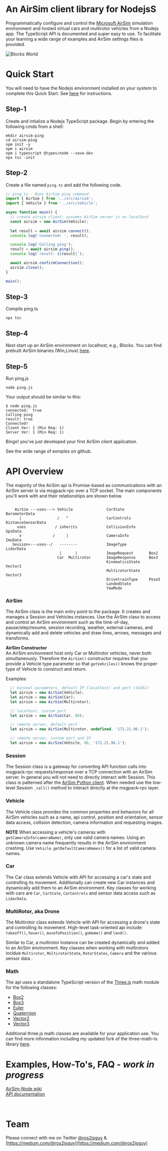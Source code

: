 # An AirSim client library for NodejsS

Programmatically configure and control the [Microsoft AirSim](https://microsoft.github.io/AirSim/) 
simulation environment and hosted virtual cars and multirotor vehicles from a Nodejs app. The TypeScript
API is documented and super easy to use. To facilitate your learning a wide range of examples and AirSim
settings files is provided.

![Blocks World](./blocks.png)
# Quick Start
You will need to have the Nodejs environment installed on your system to complete this Quick Start. 
See [here](https://docs.npmjs.com/downloading-and-installing-node-js-and-npm) for instructions.

## Step-1
Create and intialize a Nodejs TypeScript package. Begin by entering the following cmds from a shell: 
```
mkdir airsim-ping
cd airsim-ping
npm init -y
npm i airsim
npm i typescript @types/node --save-dev
npx tsc -init
```
## Step-2
Create a file named `ping.ts` and add the following code.
```typescript
// ping.ts - Runs AirSim ping command
import { AirSim } from '../src/airsim';
import { Vehicle } from '../src/vehicle';

async function main() {
  // create airsim client; assumes AirSim server is on localhost
  const airsim = new AirSim(Vehicle);
  
  let result = await airsim.connect();
  console.log('connected: ', result);

  console.log('Calling ping');
  result = await airsim.ping();
  console.log(`result: ${result}`);

  await airsim.confirmConnection();
  airsim.close();
}

main();
```
## Step-3
Compile ping.ts
```
npx tsc
```
## Step-4
Next start up an AirSim environment on localhost, e.g., Blocks.
You can find prebuilt AirSim binaries (Win,Linux) [here](https://github.com/Microsoft/AirSim/releases).

## Step-5
Run ping.js
```
node ping.js
```
Your output should be similar to this:
```
$ node ping.js
connected:  true
Calling ping
result: true
Connected!
Client Ver: 1 (Min Req: 1)
Server Ver: 1 (Min Req: 1)
```

Bingo! you've just developed your first AirSim client application.

See the wide range of exmples on github.

# API Overview
The majority of the AirSim api is Promise-based as communications with
an AirSim server is via msgpack-rpc over a TCP socket. The main components
you'll work with and their relationships are shown below.
```

    AirSim ---uses---> Vehicle               CarState           BarometerData
      |                /   ^                 CarControls        DistanceSensorData
     uses             / inherits             CollisionInfo      GpsData
      v              /     |                 CameraInfo         ImuData
   Session<---uses--/   --------             ImageType          LidarData
                        |      |             ImageRequest       Box2
                       Car  Multirotor       ImageResponse      Box3
                                             KinematicsState    Vector2
                                             MultirotorState    Vector3
                                             DrivetrainType     Pose3
                                             LandedState
                                             YawMode
```

### AirSim
The AirSim class is the main entry point to the package. It creates and manages a Session and Vehicles instances. Use the AirSim class to access and control an AirSim environment such as the time-of-day, pause/step/resume, session recording, weather, external cameras, and dynamically add and delete vehicles and draw lines, arrows, messages and transforms.

**AirSim Constructor**   
An AirSim environment host only Car or Multirotor vehicles, never both simultaneously. Therefore the `AirSim()` constructor requires that you provide a Vehicle type parameter so that `getVehciles()` 
knows the proper type of Vehicle to construct and return.

Examples:
```typescript
  // minimal parameters, default IP (localhost) and port (41451)
  let airsim = new AirSim(Vehicle);
  let airsim = new AirSim(Car);
  let airsim = new AirSim(Multirotor);

  // localhost, custom port
  let airsim = new AirSim(Car, 80);

  // remote server, default port
  let airsim = new AirSim(Multirotor, undefined, '172.21.96.1');

  // remote server, custom port and IP
  let airsim = new AirSim(Vehicle, 80, '172.21.96.1');
```

### Session
The Session class is a gateway for converting API function calls into msgpack-rpc requests/response over a TCP connection with an AirSim server. In general you will not need to directly interact with Session. This class is patterned
after the [AirSim Python client](https://github.com/microsoft/AirSim/blob/master/PythonClient/airsim/client.py). When needed use the low-level Session `_call()` method to interact directly at the msgpack-rpc layer.

### Vehicle
The Vehicle class provides the common properties and behaviors for all AirSim vehicles such as a name, api control, 
position and orientation, sensor data access, collision detection, camera information and requesting images. 

**NOTE**
When accessing a vehicle's cameras with `getCameraInfo(cameraName)`, only use valid camera names. Using an unknown camera name frequently results in the AirSim environment crashing. Use `Vehicle.getDefaultCameraNames()` for a list of valid camera names. 

### Car
The Car class extends Vehicle with API for accessing a car's state
and controlling its movement. Additionally can create new Car instances 
and dynamically add them to an AirSim environment. Key classes for working 
with cars are `Car`, `CarState`, `CarControls` and sensor data access such 
as `LidarData`.
 
### MultiRotor, aka Drone
The Multirotor class extends Vehicle with API for accessing a drone's state and controlling its movement. High-level 
task-oriented api include: `takeoff()`, `hover()`, 
`moveToPosition()`, `goHome()` and `land()`.

Similar to Car, a multirotor instance can be created dynamically and added to an AirSim environment. Key classes when working with multirotors incldue
`Multirotor`, `MultirotorState`, `RotorStates`, `Camera` and the various sensor data .

### Math
The api uses a standalone TypeScript version of the [Three.js](https://threejs.org/docs/index.html) math module for the following classes:
* [Box2](https://ros2jsguy.github.io/three.math/classes/Box2.html)
* [Box3](https://ros2jsguy.github.io/three.math/classes/Box3.html)
* [Euler](https://ros2jsguy.github.io/three.math/classes/Euler.html)
* [Quaternion](https://ros2jsguy.github.io/three.math/classes/Quaternion.html)
* [Vector2](https://ros2jsguy.github.io/three.math/classes/Vector2.html)
* [Vector3](https://ros2jsguy.github.io/three.math/classes/Vector3.html)

Additional three.js math classes are available for your application use. You can find more information including my updated fork of the three-math-ts library [here](https://ros2jsguy.github.io/three.math/index.html).
# Examples, How-To's, FAQ - *work in progress*
[AirSim-Node wiki](https://github.com/ros2jsguy/airsim-node/wiki)    
[API documentation](https://ros2jsguy.github.io/airsim-node/)

</br>

# Team
Please connect with me on Twitter [@ros2jsguy](https://twitter.com/ros2jsguy) & [https://medium.com/@ros2jsguy](https://medium.com/@ros2jsguy)
